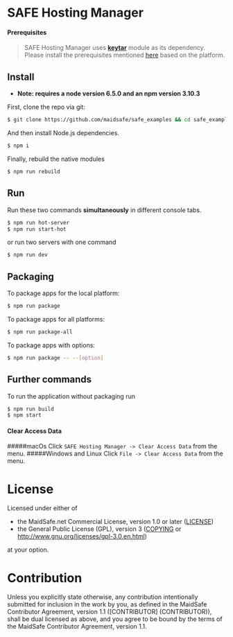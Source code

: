 # SAFE Hosting Manager

#### Prerequisites
> SAFE Hosting Manager uses **[keytar](https://www.npmjs.com/package/keytar)** module as its dependency. Please install the prerequisites mentioned [here](https://www.npmjs.com/package/keytar#installing) based on the platform.

## Install

* **Note: requires a node version 6.5.0 and an npm version 3.10.3**

First, clone the repo via git:

```bash
$ git clone https://github.com/maidsafe/safe_examples && cd safe_examples/web_hosting_manager
```

And then install Node.js dependencies.

```bash
$ npm i
```

Finally, rebuild the native modules

```bash
$ npm run rebuild
```

## Run

Run these two commands __simultaneously__ in different console tabs.

```bash
$ npm run hot-server
$ npm run start-hot
```

or run two servers with one command

```bash
$ npm run dev
```

## Packaging

To package apps for the local platform:

```bash
$ npm run package
```

To package apps for all platforms:

```bash
$ npm run package-all
```

To package apps with options:

```bash
$ npm run package -- --[option]
```

## Further commands

To run the application without packaging run

```bash
$ npm run build
$ npm start
```
#### Clear Access Data
#####macOs
 Click `SAFE Hosting Manager -> Clear Access Data` from the menu.
#####Windows and Linux
 Click `File -> Clear Access Data` from the menu.

# License

Licensed under either of

* the MaidSafe.net Commercial License, version 1.0 or later ([LICENSE](LICENSE))
* the General Public License (GPL), version 3 ([COPYING](COPYING) or http://www.gnu.org/licenses/gpl-3.0.en.html)

at your option.

# Contribution

Unless you explicitly state otherwise, any contribution intentionally submitted for inclusion in the
work by you, as defined in the MaidSafe Contributor Agreement, version 1.1 ([CONTRIBUTOR]
(CONTRIBUTOR)), shall be dual licensed as above, and you agree to be bound by the terms of the
MaidSafe Contributor Agreement, version 1.1.
